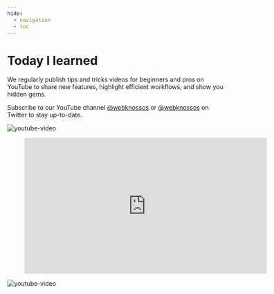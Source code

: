 ```yaml
---
hide:
  - navigation
  - toc
---
```


# Today I learned

We regularly publish tips and tricks videos for beginners and pros on YouTube to share new features, highlight efficient workflows, and show you hidden gems.

Subscribe to our YouTube channel [@webknossos](https://www.youtube.com/@webknossos) or [@webknossos](https://twitter.com/webknossos) on Twitter to stay up-to-date. 

![youtube-video](https://www.youtube.com/playlist?list=PLpizOgyiA4kE6pZRW1u0l49Pmppp-S7V0)

<figure class="video_container">
    <iframe width="560" height="315" src="https://www.youtube-nocookie.com/embed/videoseries?si=v9zHC1kSlP4xH1Rp&amp;list=PLpizOgyiA4kE6pZRW1u0l49Pmppp-S7V0" title="YouTube video player" frameborder="0" allow="accelerometer; autoplay; clipboard-write; encrypted-media; gyroscope; picture-in-picture; web-share" allowfullscreen></iframe>
</figure>


![youtube-video](https://www.youtube.com/watch?v=ONmx1E05_A0&list=PLpizOgyiA4kEGKFRQFOgjucZCKtI2GUZY)
